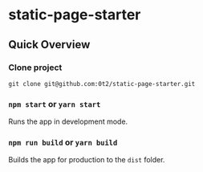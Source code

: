 # static-page-starter

## Quick Overview

### Clone project

```
git clone git@github.com:0t2/static-page-starter.git
```

### `npm start` or `yarn start`

Runs the app in development mode.

### `npm run build` or `yarn build`

Builds the app for production to the `dist` folder.
